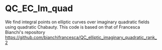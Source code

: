 # QC_EC_Im_quad
 We find integral points on elliptic curves over imaginary quadratic fields using quadratic Chabauty. This code is based on that of Francesca Bianchi's repository https://github.com/bianchifrancesca/QC_elliptic_imaginary_quadratic_rank_2
 
